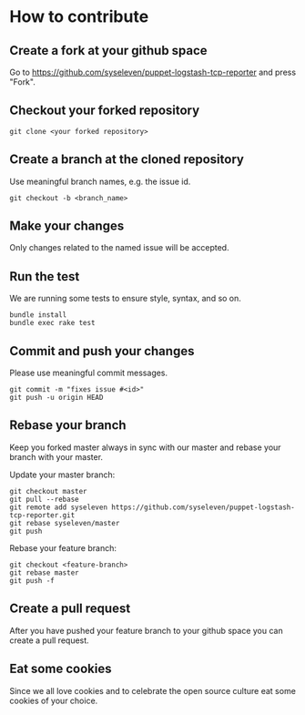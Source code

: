 # How to contribute

## Create a fork at your github space
Go to https://github.com/syseleven/puppet-logstash-tcp-reporter and press "Fork".

## Checkout your forked repository
```shell
git clone <your forked repository>
```

## Create a branch at the cloned repository
Use meaningful branch names, e.g. the issue id.
```
git checkout -b <branch_name>
```

## Make your changes
Only changes related to the named issue will be accepted.

## Run the test
We are running some tests to ensure style, syntax, and so on.
```shell
bundle install
bundle exec rake test
```

## Commit and push your changes
Please use meaningful commit messages.
```shell
git commit -m "fixes issue #<id>"
git push -u origin HEAD
```

## Rebase your branch
Keep you forked master always in sync with our master and rebase your branch with your master.

Update your master branch:
```shell
git checkout master
git pull --rebase
git remote add syseleven https://github.com/syseleven/puppet-logstash-tcp-reporter.git
git rebase syseleven/master
git push
```

Rebase your feature branch:
```shell
git checkout <feature-branch>
git rebase master
git push -f
```

## Create a pull request
After you have pushed your feature branch to your github space you can create a pull request.

## Eat some cookies
Since we all love cookies and to celebrate the open source culture eat some cookies of your choice.
